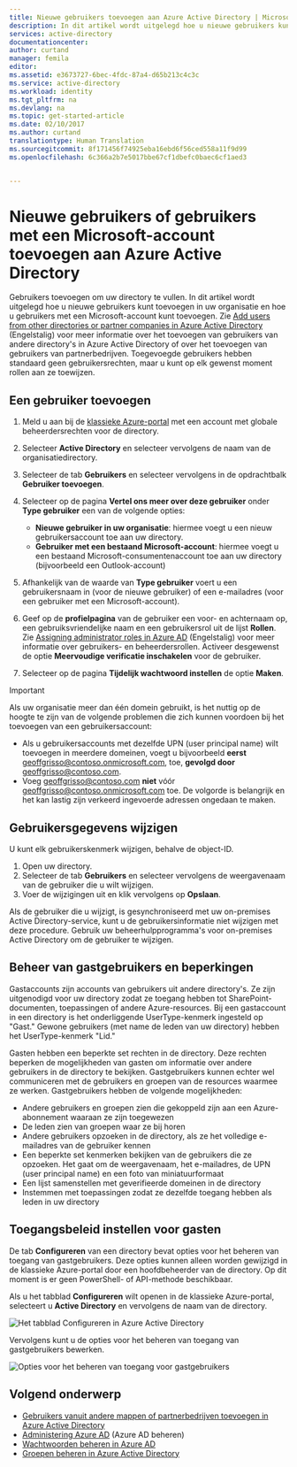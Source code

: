 ```yaml
---
title: Nieuwe gebruikers toevoegen aan Azure Active Directory | Microsoft Docs
description: In dit artikel wordt uitgelegd hoe u nieuwe gebruikers kunt toevoegen of gebruikersinformatie kunt wijzigen in Azure Active Directory.
services: active-directory
documentationcenter: 
author: curtand
manager: femila
editor: 
ms.assetid: e3673727-6bec-4fdc-87a4-d65b213c4c3c
ms.service: active-directory
ms.workload: identity
ms.tgt_pltfrm: na
ms.devlang: na
ms.topic: get-started-article
ms.date: 02/10/2017
ms.author: curtand
translationtype: Human Translation
ms.sourcegitcommit: 8f171456f74925eba16ebd6f56ced558a11f9d99
ms.openlocfilehash: 6c366a2b7e5017bbe67cf1dbefc0baec6cf1aed3


---
```

# <a name="add-new-users--or-users-with-microsoft-accounts-to-azure-active-directory"></a>Nieuwe gebruikers of gebruikers met een Microsoft-account toevoegen aan Azure Active Directory
Gebruikers toevoegen om uw directory te vullen. In dit artikel wordt uitgelegd hoe u nieuwe gebruikers kunt toevoegen in uw organisatie en hoe u gebruikers met een Microsoft-account kunt toevoegen. Zie [Add users from other directories or partner companies in Azure Active Directory](active-directory-create-users-external.md) (Engelstalig) voor meer informatie over het toevoegen van gebruikers van andere directory's in Azure Active Directory of over het toevoegen van gebruikers van partnerbedrijven. Toegevoegde gebruikers hebben standaard geen gebruikersrechten, maar u kunt op elk gewenst moment rollen aan ze toewijzen.

## <a name="add-a-user"></a>Een gebruiker toevoegen
1. Meld u aan bij de [klassieke Azure-portal](https://manage.windowsazure.com) met een account met globale beheerdersrechten voor de directory.
2. Selecteer **Active Directory** en selecteer vervolgens de naam van de organisatiedirectory.
3. Selecteer de tab **Gebruikers** en selecteer vervolgens in de opdrachtbalk **Gebruiker toevoegen**.
4. Selecteer op de pagina **Vertel ons meer over deze gebruiker** onder **Type gebruiker** een van de volgende opties:

   * **Nieuwe gebruiker in uw organisatie**: hiermee voegt u een nieuw gebruikersaccount toe aan uw directory.
   * **Gebruiker met een bestaand Microsoft-account**: hiermee voegt u een bestaand Microsoft-consumentenaccount toe aan uw directory (bijvoorbeeld een Outlook-account)
5. Afhankelijk van de waarde van **Type gebruiker** voert u een gebruikersnaam in (voor de nieuwe gebruiker) of een e-mailadres (voor een gebruiker met een Microsoft-account).
6. Geef op de **profielpagina** van de gebruiker een voor- en achternaam op, een gebruiksvriendelijke naam en een gebruikersrol uit de lijst **Rollen**. Zie [Assigning administrator roles in Azure AD](active-directory-assign-admin-roles.md) (Engelstalig) voor meer informatie over gebruikers- en beheerdersrollen. Activeer desgewenst de optie **Meervoudige verificatie inschakelen** voor de gebruiker.
7. Selecteer op de pagina **Tijdelijk wachtwoord instellen** de optie **Maken**.

> [!IMPORTANT]
> Als uw organisatie meer dan één domein gebruikt, is het nuttig op de hoogte te zijn van de volgende problemen die zich kunnen voordoen bij het toevoegen van een gebruikersaccount:
>
> * Als u gebruikersaccounts met dezelfde UPN (user principal name) wilt toevoegen in meerdere domeinen, voegt u bijvoorbeeld **eerst** geoffgrisso@contoso.onmicrosoft.com, toe, **gevolgd door** geoffgrisso@contoso.com.
> * Voeg geoffgrisso@contoso.com **niet** vóór geoffgrisso@contoso.onmicrosoft.com toe. De volgorde is belangrijk en het kan lastig zijn verkeerd ingevoerde adressen ongedaan te maken.
>
>

## <a name="change-user-information"></a>Gebruikersgegevens wijzigen
U kunt elk gebruikerskenmerk wijzigen, behalve de object-ID.

1. Open uw directory.
2. Selecteer de tab **Gebruikers** en selecteer vervolgens de weergavenaam van de gebruiker die u wilt wijzigen.
3. Voer de wijzigingen uit en klik vervolgens op **Opslaan**.

Als de gebruiker die u wijzigt, is gesynchroniseerd met uw on-premises Active Directory-service, kunt u de gebruikersinformatie niet wijzigen met deze procedure. Gebruik uw beheerhulpprogramma's voor on-premises Active Directory om de gebruiker te wijzigen.

## <a name="guest-user-management-and-limitations"></a>Beheer van gastgebruikers en beperkingen
Gastaccounts zijn accounts van gebruikers uit andere directory's. Ze zijn uitgenodigd voor uw directory zodat ze toegang hebben tot SharePoint-documenten, toepassingen of andere Azure-resources. Bij een gastaccount in een directory is het onderliggende UserType-kenmerk ingesteld op "Gast." Gewone gebruikers (met name de leden van uw directory) hebben het UserType-kenmerk "Lid."

Gasten hebben een beperkte set rechten in de directory. Deze rechten beperken de mogelijkheden van gasten om informatie over andere gebruikers in de directory te bekijken. Gastgebruikers kunnen echter wel communiceren met de gebruikers en groepen van de resources waarmee ze werken. Gastgebruikers hebben de volgende mogelijkheden:

* Andere gebruikers en groepen zien die gekoppeld zijn aan een Azure-abonnement waaraan ze zijn toegewezen
* De leden zien van groepen waar ze bij horen
* Andere gebruikers opzoeken in de directory, als ze het volledige e-mailadres van de gebruiker kennen
* Een beperkte set kenmerken bekijken van de gebruikers die ze opzoeken. Het gaat om de weergavenaam, het e-mailadres, de UPN (user principal name) en een foto van miniatuurformaat
* Een lijst samenstellen met geverifieerde domeinen in de directory
* Instemmen met toepassingen zodat ze dezelfde toegang hebben als leden in uw directory

## <a name="set-guest-user-access-policies"></a>Toegangsbeleid instellen voor gasten
De tab **Configureren** van een directory bevat opties voor het beheren van toegang van gastgebruikers. Deze opties kunnen alleen worden gewijzigd in de klassieke Azure-portal door een hoofdbeheerder van de directory. Op dit moment is er geen PowerShell- of API-methode beschikbaar.

Als u het tabblad **Configureren** wilt openen in de klassieke Azure-portal, selecteert u **Active Directory** en vervolgens de naam van de directory.

![Het tabblad Configureren in Azure Active Directory][1]

Vervolgens kunt u de opties voor het beheren van toegang van gastgebruikers bewerken.

![Opties voor het beheren van toegang voor gastgebruikers][2]

## <a name="whats-next"></a>Volgend onderwerp
* [Gebruikers vanuit andere mappen of partnerbedrijven toevoegen in Azure Active Directory](active-directory-create-users-external.md)
* [Administering Azure AD](active-directory-administer.md) (Azure AD beheren)
* [Wachtwoorden beheren in Azure AD](active-directory-manage-passwords.md)
* [Groepen beheren in Azure Active Directory](active-directory-manage-groups.md)

<!--Image references-->
[1]: ./media/active-directory-create-users/RBACDirConfigTab.png
[2]: ./media/active-directory-create-users/RBACGuestAccessControls.png



<!--HONumber=Feb17_HO2-->


